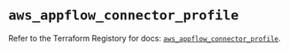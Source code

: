 # `aws_appflow_connector_profile`

Refer to the Terraform Registory for docs: [`aws_appflow_connector_profile`](https://registry.terraform.io/providers/hashicorp/aws/4.64.0/docs/resources/appflow_connector_profile).
